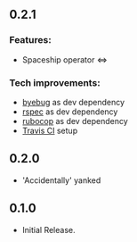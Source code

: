 ## 0.2.1
### Features:
  - Spaceship operator <=>

### Tech improvements:
  - [byebug](https://github.com/deivid-rodriguez/byebug) as dev dependency
  - [rspec](https://rspec.info/) as dev dependency
  - [rubocop](https://github.com/rubocop-hq/rubocop) as dev dependency
  - [Travis CI](https://travis-ci.com/) setup

## 0.2.0
  - 'Accidentally' yanked

## 0.1.0
  - Initial Release.